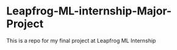 # Leapfrog-ML-internship-Major-Project
This is a repo for my final project at Leapfrog ML Internship
